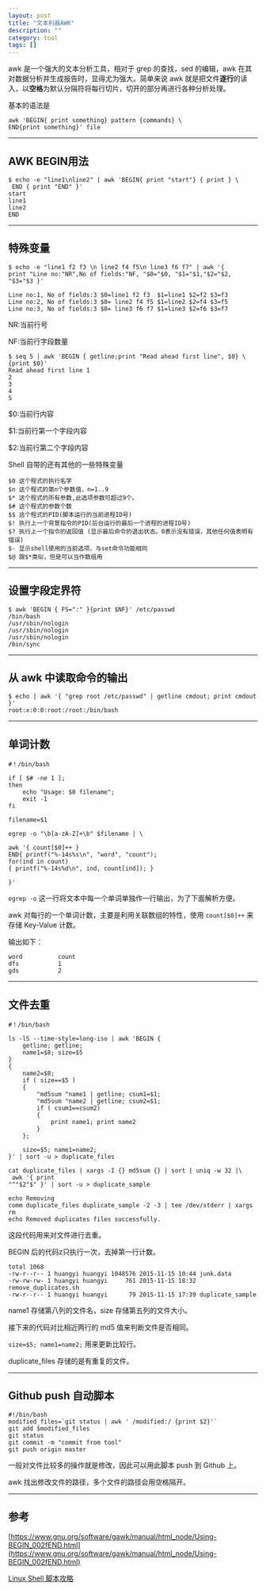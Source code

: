 ```yaml
---
layout: post
title: "文本利器AWK"
description: ""
category: tool
tags: []
---
```


awk 是一个强大的文本分析工具，相对于 grep 的查找，sed 的编辑，awk 在其对数据分析并生成报告时，显得尤为强大。简单来说 awk 就是把文件**逐行**的读入，以**空格**为默认分隔符将每行切片，切开的部分再进行各种分析处理。

基本的语法是 

```
awk 'BEGIN{ print something} pattern {commands} \
END{print something}' file
```

-------------------------------

## AWK BEGIN用法
```
$ echo -e "line1\nline2" | awk 'BEGIN{ print "start"} { print } \
 END { print "END" }'
start
line1
line2
END
```

-------------------------------
## 特殊变量
```
$ echo -e "line1 f2 f3 \n line2 f4 f5\n line3 f6 f7" | awk '{
print "Line no:"NR",No of fields:"NF, "$0="$0, "$1="$1,"$2="$2, "$3="$3 }'

Line no:1, No of fields:3 $0=line1 f2 f3  $1=line1 $2=f2 $3=f3
Line no:2, No of fields:3 $0= line2 f4 f5 $1=line2 $2=f4 $3=f5
Line no:3, No of fields:3 $0= line3 f6 f7 $1=line3 $2=f6 $3=f7
```

NR:当前行号

NF:当前行字段数量

```
$ seq 5 | awk 'BEGIN { getline;print "Read ahead first line", $0} \
{print $0}'
Read ahead first line 1
2
3
4
5
```
$0:当前行内容

$1:当前行第一个字段内容

$2:当前行第二个字段内容

Shell 自带的还有其他的一些特殊变量

```
$0 这个程式的执行名字
$n 这个程式的第n个参数值，n=1..9
$* 这个程式的所有参数,此选项参数可超过9个。
$# 这个程式的参数个数
$$ 这个程式的PID(脚本运行的当前进程ID号)
$! 执行上一个背景指令的PID(后台运行的最后一个进程的进程ID号)
$? 执行上一个指令的返回值 (显示最后命令的退出状态。0表示没有错误，其他任何值表明有错误)
$- 显示shell使用的当前选项，与set命令功能相同
$@ 跟$*类似，但是可以当作数组用
```

------------------------

## 设置字段定界符

```
$ awk 'BEGIN { FS=":" }{print $NF}' /etc/passwd
/bin/bash
/usr/sbin/nologin
/usr/sbin/nologin
/usr/sbin/nologin
/bin/sync
```

------------------------

## 从 awk 中读取命令的输出

```
$ echo | awk '{ "grep root /etc/passwd" | getline cmdout; print cmdout }'
root:x:0:0:root:/root:/bin/bash
```
--------------------------

## 单词计数

```
#！/bin/bash

if [ $# -ne 1 ];
then
    echo "Usage: $0 filename";
    exit -1
fi

filename=$1

egrep -o "\b[a-zA-Z]+\b" $filename | \

awk '{ count[$0]++ }
END{ printf("%-14s%s\n", "word", "count");
for(ind in count)
{ printf("%-14s%d\n", ind, count[ind]); }

}'
```

`egrep -o` 这一行将文本中每一个单词单独作一行输出，为了下面解析方便。

awk 对每行的一个单词计数，主要是利用关联数组的特性，使用 `count[$0]++` 来存储 Key-Value 计数。

输出如下：

```
word          count
dfs           1
gds           2
```

---------------------

## 文件去重

```
#！/bin/bash

ls -lS --time-style=long-iso | awk 'BEGIN {
    getline; getline;
    name1=$8; size=$5
}
{
    name2=$8;
    if ( size==$5 )
    {
        "md5sum "name1 | getline; csum1=$1;
        "md5sum "name2 | getline; csum2=$1;
        if ( csum1==csum2)
        {
            print name1; print name2
        }
    };

    size=$5; name1=name2;
}' | sort -u > duplicate_files

cat duplicate_files | xargs -I {} md5sum {} | sort | uniq -w 32 |\
 awk '{ print
"^"$2"$" }' | sort -u > duplicate_sample

echo Removing
comm duplicate_files duplicate_sample -2 -3 | tee /dev/stderr | xargs rm  
echo Removed duplicates files successfully.
```
这段代码用来对文件进行去重。

BEGIN 后的代码z只执行一次，去掉第一行计数。


```
total 1068
-rw-r--r-- 1 huangyi huangyi 1048576 2015-11-15 10:44 junk.data
-rw-rw-rw- 1 huangyi huangyi     761 2015-11-15 18:32 remove_duplicates.sh
-rw-r--r-- 1 huangyi huangyi      79 2015-11-15 17:39 duplicate_sample
```

name1 存储第八列的文件名，size 存储第五列的文件大小。

接下来的代码对比相近两行的 md5 值来判断文件是否相同。

`size=$5; name1=name2;` 用来更新比较行。

duplicate_files 存储的是有重复的文件。

-----------------------------

## Github push 自动脚本

```
#!/bin/bash
modified_files=`git status | awk ' /modified:/ {print $2}'`
git add $modified_files
git status
git commit -m "commit from tool"
git push origin master
```
一般对文件比较多的操作就是修改，因此可以用此脚本 push 到 Github 上。

awk 找出修改文件的路径，多个文件的路径会用空格隔开。

-----------------------

## 参考

[https://www.gnu.org/software/gawk/manual/html_node/Using-BEGIN_002fEND.html](https://www.gnu.org/software/gawk/manual/html_node/Using-BEGIN_002fEND.html)

[Linux Shell 脚本攻略](http://book.douban.com/subject/6889456/)


